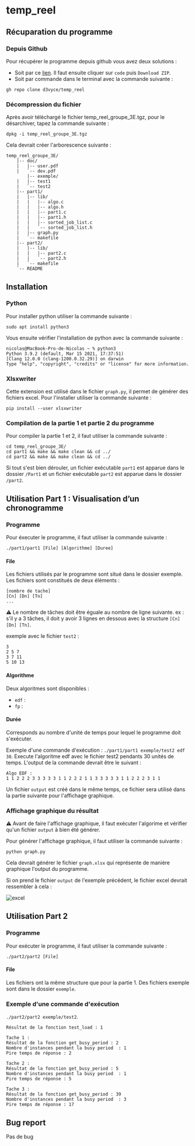 # temp_reel

## Récuparation du programme
### Depuis Github
Pour récupérer le programme depuis github vous avez deux solutions :
- Soit par ce [lien](https://github.com/d3vyce/temp_reel). Il faut ensuite cliquer sur ```code``` puis ```Download ZIP```.
- Soit par commande dans le terminal avec la commande suivante :
```
gh repo clone d3vyce/temp_reel
```

### Décompression du fichier
Après avoir téléchargé le fichier temp_reel_groupe_3E.tgz, pour le désarchiver, tapez la commande suivante :
```
dpkg -i temp_reel_groupe_3E.tgz
```
Cela devrait créer l'arborescence suivante :
```
temp_reel_groupe_3E/
	|-- doc/
	|   |-- user.pdf
	|   `-- dev.pdf
    	|-- exemple/
	|   |-- test1
	|   `-- test2
	|-- part1/
	|   |-- lib/
	|   |   |-- algo.c
	|   |   |-- algo.h
	|   |   |-- part1.c
	|   |   |-- part1.h
	|   |   |-- sorted_job_list.c
	|   |   `-- sorted_job_list.h
	|   |-- graph.py	
	|   `-- makefile
	|-- part2/
	|   |-- lib/
	|   |   |-- part2.c
	|   |   `-- part2.h	
	|   `-- makefile
	`-- README
```

## Installation
### Python
Pour installer python utiliser la commande suivante :
```
sudo apt install python3
```
Vous ensuite vérifier l'installation de python avec la commande suivante :
```
nicolas@MacBook-Pro-de-Nicolas ~ % python3         
Python 3.9.2 (default, Mar 15 2021, 17:37:51) 
[Clang 12.0.0 (clang-1200.0.32.29)] on darwin
Type "help", "copyright", "credits" or "license" for more information.
```

### Xlsxwriter
Cette extension est utilisé dans le fichier ```graph.py```, il permet de générer des fichiers excel. Pour l'installer utiliser la commande suivante :
```
pip install --user xlsxwriter
```

### Compilation de la partie 1 et partie 2 du programme
Pour compiler la partie 1 et 2, il faut utiliser la commande suivante :
```
cd temp_reel_groupe_3E/
cd part1 && make && make clean && cd ../
cd part2 && make && make clean && cd ../
```

Si tout s'est bien dérouler, un fichier exécutable  ```part1``` est apparue dans le dossier ```/Part1``` et un fichier exécutable ```part2``` est apparue dans le dossier ```/part2```.

## Utilisation Part 1 : Visualisation d’un chronogramme
### Programme
Pour éxecuter le programme, il faut utiliser la commande suivante :
```
./part1/part1 [File] [Algorithme] [Duree]
```

#### File
Les fichiers utilisés par le programme sont situé dans le dossier exemple. Les fichiers sont constitués de deux éléments :

```
[nombre de tache]
[Cn] [Dn] [Tn]
...
```
:warning: Le nombre de tâches doit être éguale au nombre de ligne suivante. 
ex : s'il y a 3 tâches, il doit y avoir 3 lignes en dessous avec la structure `[Cn] [Dn] [Tn]`.

exemple avec le fichier `test2` :

```
3
2 5 7
3 7 11
5 10 13
```

#### Algorithme
Deux algoritmes sont disponibles :
- `edf` : 
- `fp` :

#### Durée
Corresponds au nombre d'unité de temps pour lequel le programme doit s'exécuter.


Exemple d'une commande d'exécution :
`./part1/part1 exemple/test2 edf 30`. Execute l'algoritme edf avec le fichier test2 pendants 30 unités de temps.
L'output de la commande devrait être le suivant :
```
Algo EDF :
1 1 2 2 2 3 3 3 3 3 1 1 2 2 2 1 1 3 3 3 3 3 1 1 2 2 2 3 1 1 
```
Un fichier `output` est créé dans le même temps, ce fichier sera utilisé dans la partie suivante pour l'affichage graphique.

### Affichage graphique du résultat
:warning: Avant de faire l'affichage graphique, il faut exécuter l'algorime et vérifier qu'un fichier `output` à bien été générer.


Pour générer l'affichage graphique, il faut utiliser la commande suivante :
```
python graph.py
```
Cela devrait générer le fichier `graph.xlsx` qui représente de manière graphique l'output du programme.

Si on prend le fichier `output` de l'exemple précédent, le fichier excel devrait ressembler à cela :

![excel](https://nsa40.casimages.com/img/2021/03/21/210321020248858282.png)


## Utilisation Part 2
### Programme
Pour exécuter le programme, il faut utiliser la commande suivante :
```
./part2/part2 [File]
```
#### File
Les fichiers ont la même structure que pour la partie 1. Des fichiers exemple sont dans le dossier `exemple`.

### Exemple d'une commande d'exécution

`./part2/part2 exemple/test2`. 
```
Résultat de la fonction test_load : 1 

Tache 1 :
Résultat de la fonction get_busy_period : 2 
Nombre d'instances pendant la busy period  : 1 
Pire temps de réponse : 2 

Tache 2 :
Résultat de la fonction get_busy_period : 5 
Nombre d'instances pendant la busy period  : 1 
Pire temps de réponse : 5 

Tache 3 :
Résultat de la fonction get_busy_period : 39 
Nombre d'instances pendant la busy period  : 3 
Pire temps de réponse : 17

```
## Bug report
Pas de bug
